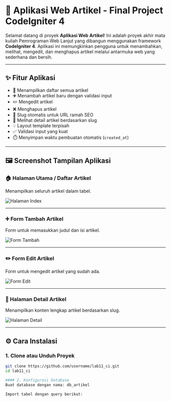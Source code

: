 # 📘 Aplikasi Web Artikel - Final Project CodeIgniter 4

Selamat datang di proyek **Aplikasi Web Artikel**! Ini adalah proyek akhir mata kuliah Pemrograman Web Lanjut yang dibangun menggunakan framework **CodeIgniter 4**. Aplikasi ini memungkinkan pengguna untuk menambahkan, melihat, mengedit, dan menghapus artikel melalui antarmuka web yang sederhana dan bersih.

---

## ✨ Fitur Aplikasi

- 📰 Menampilkan daftar semua artikel
- ➕ Menambah artikel baru dengan validasi input
- ✏️ Mengedit artikel
- ❌ Menghapus artikel
- 🔗 Slug otomatis untuk URL ramah SEO
- 📄 Melihat detail artikel berdasarkan slug
- 💡 Layout template terpisah
- ✅ Validasi input yang kuat
- ⏱️ Menyimpan waktu pembuatan otomatis (`created_at`)

---

## 🖼️ Screenshot Tampilan Aplikasi

### 🏠 Halaman Utama / Daftar Artikel
Menampilkan seluruh artikel dalam tabel.

![Halaman Index](screenshots/index.png)

---

### ➕ Form Tambah Artikel
Form untuk memasukkan judul dan isi artikel.

![Form Tambah](screenshots/create.png)

---

### ✏️ Form Edit Artikel
Form untuk mengedit artikel yang sudah ada.

![Form Edit](screenshots/edit.png)

---

### 📄 Halaman Detail Artikel
Menampilkan konten lengkap artikel berdasarkan slug.

![Halaman Detail](screenshots/detail.png)

---

## ⚙️ Cara Instalasi

### 1. Clone atau Unduh Proyek

```bash
git clone https://github.com/username/lab11_ci.git
cd lab11_ci

#### 2. Konfigurasi Database
Buat database dengan nama: db_artikel

Import tabel dengan query berikut:
